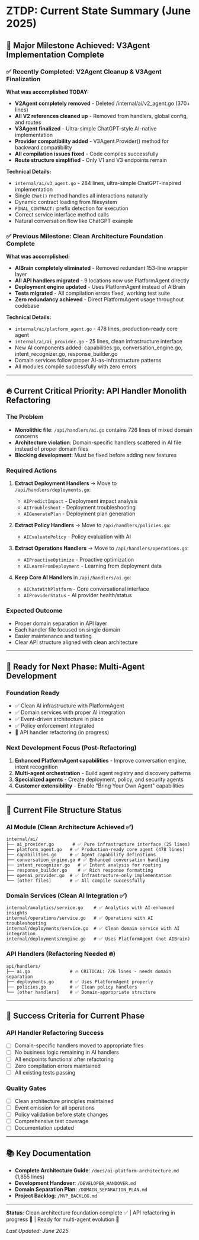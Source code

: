 # ZTDP: Current State Summary (June 2025)

## 🎯 Major Milestone Achieved: V3Agent Implementation Complete

### ✅ Recently Completed: V2Agent Cleanup & V3Agent Finalization

**What was accomplished TODAY:**
- **V2Agent completely removed** - Deleted /internal/ai/v2_agent.go (370+ lines)
- **All V2 references cleaned up** - Removed from handlers, global config, and routes
- **V3Agent finalized** - Ultra-simple ChatGPT-style AI-native implementation
- **Provider compatibility added** - V3Agent.Provider() method for backward compatibility
- **All compilation issues fixed** - Code compiles successfully
- **Route structure simplified** - Only V1 and V3 endpoints remain

**Technical Details:**
- `internal/ai/v3_agent.go` - 284 lines, ultra-simple ChatGPT-inspired implementation
- Single `Chat()` method handles all interactions naturally
- Dynamic contract loading from filesystem
- `FINAL_CONTRACT:` prefix detection for execution
- Correct service interface method calls
- Natural conversation flow like ChatGPT example

### ✅ Previous Milestone: Clean Architecture Foundation Complete

**What was accomplished:**
- **AIBrain completely eliminated** - Removed redundant 153-line wrapper layer
- **All API handlers migrated** - 9 locations now use PlatformAgent directly  
- **Deployment engine updated** - Uses PlatformAgent instead of AIBrain
- **Tests migrated** - All compilation errors fixed, working test suite
- **Zero redundancy achieved** - Direct PlatformAgent usage throughout codebase

**Technical Details:**
- `internal/ai/platform_agent.go` - 478 lines, production-ready core agent
- `internal/ai/ai_provider.go` - 25 lines, clean infrastructure interface
- New AI components added: capabilities.go, conversation_engine.go, intent_recognizer.go, response_builder.go
- Domain services follow proper AI-as-infrastructure patterns
- All modules compile successfully with zero errors

---

## 🔥 Current Critical Priority: API Handler Monolith Refactoring

### The Problem
- **Monolithic file**: `/api/handlers/ai.go` contains 726 lines of mixed domain concerns
- **Architecture violation**: Domain-specific handlers scattered in AI file instead of proper domain files
- **Blocking development**: Must be fixed before adding new features

### Required Actions
1. **Extract Deployment Handlers** → Move to `/api/handlers/deployments.go`:
   - `AIPredictImpact` - Deployment impact analysis
   - `AITroubleshoot` - Deployment troubleshooting  
   - `AIGeneratePlan` - Deployment plan generation

2. **Extract Policy Handlers** → Move to `/api/handlers/policies.go`:
   - `AIEvaluatePolicy` - Policy evaluation with AI

3. **Extract Operations Handlers** → Move to `/api/handlers/operations.go`:
   - `AIProactiveOptimize` - Proactive optimization
   - `AILearnFromDeployment` - Learning from deployment data

4. **Keep Core AI Handlers** in `/api/handlers/ai.go`:
   - `AIChatWithPlatform` - Core conversational interface
   - `AIProviderStatus` - AI provider health/status

### Expected Outcome
- Proper domain separation in API layer
- Each handler file focused on single domain
- Easier maintenance and testing
- Clear API structure aligned with clean architecture

---

## 🚀 Ready for Next Phase: Multi-Agent Development

### Foundation Ready
- ✅ Clean AI infrastructure with PlatformAgent
- ✅ Domain services with proper AI integration
- ✅ Event-driven architecture in place
- ✅ Policy enforcement integrated
- 🔄 API handler refactoring (in progress)

### Next Development Focus (Post-Refactoring)
1. **Enhanced PlatformAgent capabilities** - Improve conversation engine, intent recognition
2. **Multi-agent orchestration** - Build agent registry and discovery patterns  
3. **Specialized agents** - Create deployment, policy, and security agents
4. **Customer extensibility** - Enable "Bring Your Own Agent" capabilities

---

## 📁 Current File Structure Status

### AI Module (Clean Architecture Achieved ✅)
```
internal/ai/
├── ai_provider.go       # ✅ Pure infrastructure interface (25 lines)
├── platform_agent.go   # ✅ Production-ready core agent (478 lines) 
├── capabilities.go     # ✅ Agent capability definitions
├── conversation_engine.go # ✅ Enhanced conversation handling
├── intent_recognizer.go   # ✅ Intent analysis for routing
├── response_builder.go    # ✅ Rich response formatting
├── openai_provider.go  # ✅ Infrastructure-only implementation
└── [other files]       # ✅ All compile successfully
```

### Domain Services (Clean AI Integration ✅)
```
internal/analytics/service.go    # ✅ Analytics with AI-enhanced insights
internal/operations/service.go   # ✅ Operations with AI troubleshooting  
internal/deployments/service.go  # ✅ Clean domain service with AI integration
internal/deployments/engine.go   # ✅ Uses PlatformAgent (not AIBrain)
```

### API Handlers (Refactoring Needed 🔥)
```
api/handlers/
├── ai.go               # 🔥 CRITICAL: 726 lines - needs domain separation
├── deployments.go      # ✅ Uses PlatformAgent properly
├── policies.go         # ✅ Clean policy handlers
└── [other handlers]    # ✅ Domain-appropriate structure
```

---

## 🎯 Success Criteria for Current Phase

### API Handler Refactoring Success
- [ ] Domain-specific handlers moved to appropriate files
- [ ] No business logic remaining in AI handlers  
- [ ] All endpoints functional after refactoring
- [ ] Zero compilation errors maintained
- [ ] All existing tests passing

### Quality Gates
- [ ] Clean architecture principles maintained
- [ ] Event emission for all operations
- [ ] Policy validation before state changes
- [ ] Comprehensive test coverage
- [ ] Documentation updated

---

## 📚 Key Documentation

- **Complete Architecture Guide**: `/docs/ai-platform-architecture.md` (1,855 lines)
- **Development Handover**: `/DEVELOPER_HANDOVER.md` 
- **Domain Separation Plan**: `/DOMAIN_SEPARATION_PLAN.md`
- **Project Backlog**: `/MVP_BACKLOG.md`

---

**Status**: Clean architecture foundation complete ✅ | API refactoring in progress 🔄 | Ready for multi-agent evolution 🚀

*Last Updated: June 2025*
